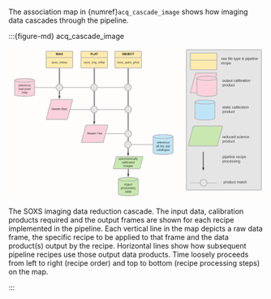 The association map in {numref}`acq_cascade_image` shows how imaging data cascades through the pipeline.

:::{figure-md} acq_cascade_image

![image-20240906161055310](../../_images/image-20240906161055310.png)

The SOXS imaging data reduction cascade. The input data, calibration products required and the output frames are shown for each recipe implemented in the pipeline. Each vertical line in the map depicts a raw data frame, the specific recipe to be applied to that frame and the data product(s) output by the recipe. Horizontal lines show how subsequent pipeline recipes use those output data products. Time loosely proceeds from left to right (recipe order) and top to bottom (recipe processing steps) on the map. 

:::

